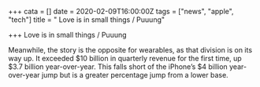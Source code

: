 +++
cata = []
date = 2020-02-09T16:00:00Z
tags = ["news", "apple", "tech"]
title = " Love is in small things / Puuung"

+++
Love is in small things / Puuung

Meanwhile, the story is the opposite for wearables, as that division is on its way up. It exceeded $10 billion in quarterly revenue for the first time, up $3.7 billion year-over-year. This falls short of the iPhone’s $4 billion year-over-year jump but is a greater percentage jump from a lower base.
